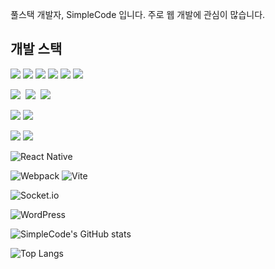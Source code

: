 풀스택 개발자, SimpleCode 입니다.
주로 웹 개발에 관심이 많습니다.

## 개발 스택
<img src="https://img.shields.io/badge/HTML5-E34F26?style=flat-square&logo=HTML5&logoColor=white"/> <img src="https://img.shields.io/badge/CSS3-1572B6?style=flat-square&logo=CSS3&logoColor=white"/> <img src="https://img.shields.io/badge/JavaScript-F7DF1E?style=flat-square&logo=JavaScript&logoColor=white"/> <img src="https://img.shields.io/badge/jQuery-0769ad?style=flat-square&logo=jQuery&logoColor=white"/>  <img src="https://img.shields.io/badge/Vue-4FC08D?style=flat-square&logo=vue.js&logoColor=white"/>  <img src="https://img.shields.io/badge/React-61DAFB?style=flat-square&logo=react&logoColor=white"/> 

<img src="https://img.shields.io/badge/PHP-777BB4?style=flat-square&logo=php&logoColor=white"/>&nbsp; <img src="https://img.shields.io/badge/Node.js-43853d?style=flat-square&logo=node.js&logoColor=white"/>&nbsp; <img src="https://img.shields.io/badge/Spring%20Boot-6DB33F?style=flat-square&logo=springboot&logoColor=white" />

<img src="https://img.shields.io/badge/MySQL-4479A1?style=flat-square&logo=mysql&logoColor=white"/> <img src="https://img.shields.io/badge/MongoDB-47A248?style=flat-square&logo=mongodb&logoColor=white"/> 

<img src="https://img.shields.io/badge/Electron.js-47848F?style=flat-square&logo=electron&logoColor=white"/> <img src="https://img.shields.io/badge/Flutter-02569B?style=flat-square&logo=flutter&logoColor=white"/>

![React Native](https://img.shields.io/badge/react_native-%2320232a.svg?style=flat-square&logo=react&logoColor=%2361DAFB)

![Webpack](https://img.shields.io/badge/webpack-%238DD6F9.svg?style=flat-square&logo=webpack&logoColor=black) ![Vite](https://img.shields.io/badge/vite-646CFF.svg?style=flat-square&logo=vite&logoColor=%23FFFFFF)

![Socket.io](https://img.shields.io/badge/Socket.io-black?style=flat-square&logo=socket.io&badgeColor=010101)

![WordPress](https://img.shields.io/badge/WordPress-%23117AC9.svg?style=flat-square&logo=WordPress&logoColor=white)

![SimpleCode's GitHub stats](https://github-readme-stats.vercel.app/api?username=smaker&show_icons=true&count_private=true)

![Top Langs](https://github-readme-stats.vercel.app/api/top-langs/?username=anuraghazra&count_private=true)
